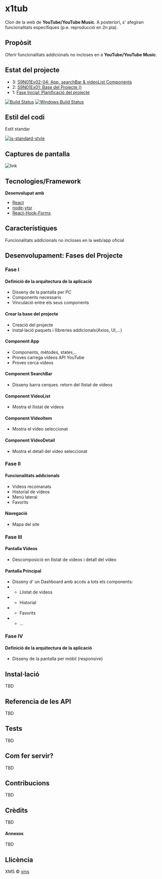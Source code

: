 # x1tub
Clon de la web de **YouTube/YouTube Music**.
A posteriori, s' afegiran funcionalitats específiques (p.e. reproducció en 2n pla).

## Propòsit
Oferir funcionalitats addicionals no incloses en a **YouTube/YouTube Music**.

## Estat del projecte
- 3: [S9N01Ex02-04: App, searchBar & videoList Components](#component-videoList)
- 2: [S9N01Ex01: Base del Projecte (<initialCommit>)](#crear-la-base-del-projecte)
- 1: [Fase Inicial: Planificació del projecte](#definició-de-la-arquitectura-de-la-aplicació)

[![Build Status](https://travis-ci.org/akashnimare/foco.svg?branch=master)](https://github.com/marsalxavi)
[![Windows Build Status](https://ci.appveyor.com/api/projects/status/github/akashnimare/foco?branch=master&svg=true)](https://github.com/marsalxavi)

## Estil del codi
Estil standar

[![js-standard-style](https://img.shields.io/badge/code%20style-standard-brightgreen.svg?style=flat)](https://github.com/feross/standard)
 
## Captures de pantalla

![link](x1tub/src/images/x1tub.png)

## Tecnologies/Framework

<b>Desenvolupat amb</b>
- [React](https://reactjs.org)
- [node-ytsr](https://www.npmjs.com/package/ytsr?activeTab=readme)
- [React-Hook-Forms](https://www.npmjs.com/package/react-hook-form)

## Característiques
Funcionalitats addicionals no incloses en la web/app oficial

## Desenvolupament: Fases del Projecte
### Fase I
#### Definició de la arquitectura de la aplicació
- Disseny de la pantalla per PC
- Components necessaris
- Vinculació entre els seus components
#### Crear la base del projecte
- Creació del projecte
- Instal·lació paquets i llibreries addicionals(Axios, UI,...)
#### Component App
- Components, mètodes, states,..
- Proves carrega vídeos API YouTube
- Proves cerca vídeos
#### Component SearchBar
- Disseny barra cerques. retorn del llistat de vídeos
#### Component VideoList
- Mostra el llistat de vídeos
#### Component VideoItem
- Mostra el vídeo seleccionat
#### Component VideoDetail
- Mostra el detall del vídeo seleccionat
### Fase II
#### Funcionalitats addicionals
- Videos recomanats
- Historial de vídeos
- Menú lateral
- Favorits
#### Navegació
- Mapa del site
### Fase III
#### Pantalla Vídeos
- Descomposició en llistat de vídeos i detall del vídeo
#### Pantalla Principal
- Disseny d' un Dashboard amb accés a tots els components:
- - Llistat de vídeos
- - Historial
- - Favorits
- - ...
### Fase IV
#### Definició de la arquitectura de la aplicació
- Disseny de la pantalla per mòbil (responsive)

## Instal·lació
TBD
## Referencia de les API
TBD
## Tests
TBD
## Com fer servir?
TBD
## Contribucions
TBD
## Crèdits
TBD
#### Annexos
TBD
## Llicència
XMS © [xms]()
